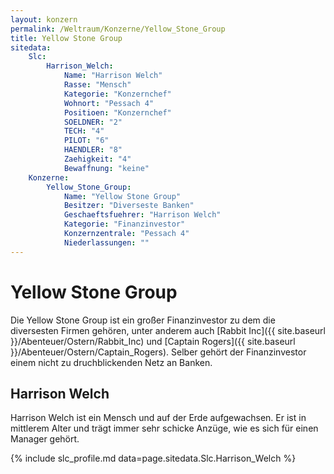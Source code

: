 ```yaml
---
layout: konzern
permalink: /Weltraum/Konzerne/Yellow_Stone_Group
title: Yellow Stone Group
sitedata:
    Slc:
        Harrison_Welch:
            Name: "Harrison Welch"
            Rasse: "Mensch"
            Kategorie: "Konzernchef"
            Wohnort: "Pessach 4"
            Positioen: "Konzernchef"
            SOELDNER: "2"
            TECH: "4"
            PILOT: "6"
            HAENDLER: "8"
            Zaehigkeit: "4"
            Bewaffnung: "keine"
    Konzerne:
        Yellow_Stone_Group:
            Name: "Yellow Stone Group"
            Besitzer: "Diverseste Banken"
            Geschaeftsfuehrer: "Harrison Welch"
            Kategorie: "Finanzinvestor"
            Konzernzentrale: "Pessach 4"
            Niederlassungen: ""
---
```


# Yellow Stone Group

Die Yellow Stone Group ist ein großer Finanzinvestor zu dem die diversesten Firmen gehören, unter anderem auch [Rabbit Inc]({{ site.baseurl }}/Abenteuer/Ostern/Rabbit_Inc) und [Captain Rogers]({{ site.baseurl }}/Abenteuer/Ostern/Captain_Rogers). Selber gehört der Finanzinvestor einem nicht zu druchblickenden Netz an Banken.

## Harrison Welch

Harrison Welch ist ein Mensch und auf der Erde aufgewachsen. Er ist in mittlerem Alter und trägt immer sehr schicke Anzüge, wie es sich für einen Manager gehört.

{% include slc_profile.md data=page.sitedata.Slc.Harrison_Welch %}
